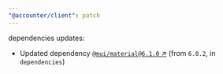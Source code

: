 ```yaml
---
"@accounter/client": patch
---
```

dependencies updates:
  - Updated dependency [`@mui/material@6.1.0` ↗︎](https://www.npmjs.com/package/@mui/material/v/6.1.0) (from `6.0.2`, in `dependencies`)

